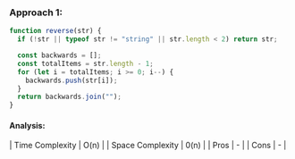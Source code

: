 ### Approach 1:

```javascript
function reverse(str) {
  if (!str || typeof str != "string" || str.length < 2) return str;

  const backwards = [];
  const totalItems = str.length - 1;
  for (let i = totalItems; i >= 0; i--) {
    backwards.push(str[i]);
  }
  return backwards.join("");
}
```

#### Analysis:

| Time Complexity | O(n) |
| Space Complexity | 0(n) |
| Pros | - |
| Cons | - |
